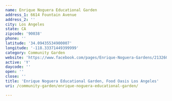 ```yaml
---
name: Enrique Noguera Educational Garden
address_1: 6614 Fountain Avenue
address_2: ''
city: Los Angeles
state: CA
zipcode: '90038'
phone: ''
latitude: '34.09435534900007'
longitude: '-118.33371449399999'
category: Community Garden
website: 'https://www.facebook.com/pages/Enrique-Noguera-Gardens/213260882100604'
active: 'Y'
daycode: ''
open: ''
close: ''
title: 'Enrique Noguera Educational Garden, Food Oasis Los Angeles'
uri: /community-garden/enrique-noguera-educational-garden/

---
```

